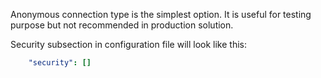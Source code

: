 Anonymous connection type is the simplest option. It is useful for testing purpose but not recommended in production
solution.

Security subsection in configuration file will look like this: 

```yaml
    "security": []
```
